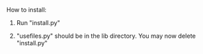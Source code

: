 How to install:

1. Run "install.py"

3. "usefiles.py" should be in the lib directory. You may now delete "install.py"

